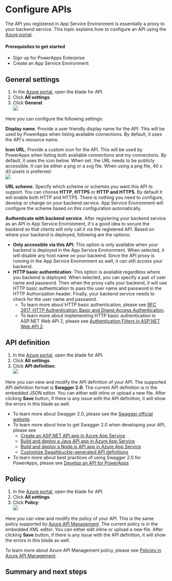 <properties
	pageTitle="Configure APIs in PowerApps in the Azure portal| Microsoft Azure"
	description="Configure APIs"
	services="powerapps"
	documentationCenter="" 
	authors="MandiOhlinger"
	manager="dwrede"
	editor=""/>

<tags
   ms.service="powerapps"
   ms.devlang="na"
   ms.topic="article"
   ms.tgt_pltfrm="na"
   ms.workload="na" 
   ms.date="11/12/2015"
   ms.author="guayan"/>

# Configure APIs

The API you registered in App Service Environment is essentially a proxy to your backend service. This topic explains how to configure an API using the [Azure portal](https://portal.azure.com).

#### Prerequisites to get started

- Sign up for PowerApps Enterprise
- Create an App Service Environment

## General settings

1. In the [Azure portal](https://portal.azure.com), open the blade for API.
2. Click **All settings**.
3. Click **General**:  
![][11]

Here you can configure the following settings:

**Display name**. Provide a user friendly display name for the API. This will be used by PowerApps when listing available connections. By default, it uses the API's resource name.

**Icon URL**. Provide a custom icon for the API. This will be used by PowerApps when listing both available connections and my connections. By default, it uses the icon below. When set, the URL needs to be publicly accessible. It can be either a png or a svg file. When using a png file, 40 x 40 pixels is preferred:  
![][12]

**URL scheme**. Specify which scheme or schemes you want this API to support. You can choose **HTTP**, **HTTPS** or **HTTP and HTTPS**. By default it will enable both HTTP and HTTPS. There is nothing you need to configure, develop or change on your backend service. App Service Environment will configure the scheme based on this configuration automatically.

**Authenticate with backend service**. After registering your backend service as an API in App Service Environment, it's a good idea to secure the backend so that clients will only call it via the registered API. Based on where your backend is deployed, following are the options:

- **Only accessible via this API**: This option is only available when your backend is deployed in the App Service Environment. When selected, it will disable any host name on your backend. Since the API proxy is running in the App Service Environment as well, it can still access your backend.
- **HTTP basic authentication**: This option is available regardless where you backend is deployed. When selected, you can specify a pair of user name and password. Then when the proxy calls your backend, it will use HTTP basic authentication to pass the user name and password in the HTTP Authorization header. Finally, your backend service needs to check for the user name and password.
	- To learn more about HTTP basic authentication, please see [RFC 2617, HTTP Authentication: Basic and Digest Access Authentication](http://www.ietf.org/rfc/rfc2617.txt).
	- To learn more about implementing HTTP basic authentication in ASP.NET Web API 2, please see [Authentication Filters in ASP.NET Web API 2](http://www.asp.net/web-api/overview/security/authentication-filters).

## API definition

1. In the [Azure portal](https://portal.azure.com), open the blade for API.
2. Click **All settings**.
3. Click **API definition**:  
![][13]

Here you can view and modify the API definition of your API. The supported API definition format is **Swagger 2.0**. The current API definition is in the embedded JSON editor. You can either edit inline or upload a new file. After clicking **Save** button, if there is any issue with the API definition, it will show the errors in this blade as well.

- To learn more about Swagger 2.0, please see the [Swagger official website](http://swagger.io).
- To learn more about how to get Swagger 2.0 when developing your API, please see
	- [Create an ASP.NET API app in Azure App Service]()
	- [Build and deploy a Java API app in Azure App Service]()
	- [Build and deploy a Node.js API app in Azure App Service]()
	- [Customize Swashbuckle-generated API definitions]()
- To learn more about best practices of using Swagger 2.0 for PowerApps, please see [Develop an API for PowerApps](powerapps-develop-api.md)

## Policy

1. In the [Azure portal](https://portal.azure.com), open the blade for API.
2. Click **All settings**.
3. Click **Policy**:  
![][14]

Here you can view and modify the policy of your API. This is the same policy supported by [Azure API Management](https://azure.microsoft.com/services/api-management). The current policy is in the embedded XML editor. You can either edit inline or upload a new file. After clicking **Save** button, if there is any issue with the API definition, it will show the errors in this blade as well.

To learn more about Azure API Management policy, please see [Policies in Azure API Management](https://azure.microsoft.com/documentation/articles/api-management-howto-policies).


## Summary and next steps


[11]: ./media/powerapps-configure-apis/api-settings-general.png
[12]: ./media/powerapps-configure-apis/api-default-icon.png
[13]: ./media/powerapps-configure-apis/api-settings-api-definition.png
[14]: ./media/powerapps-configure-apis/api-settings-policy.png